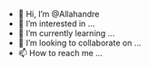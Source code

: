 - 👋 Hi, I’m @Allahandre
- 👀 I’m interested in ...
- 🌱 I’m currently learning ...
- 💞️ I’m looking to collaborate on ...
- 📫 How to reach me ...

<!---
Allahandre/Allahandre is a ✨ special ✨ repository because its `README.md` (this file) appears on your GitHub profile.
You can click the Preview link to take a look at your changes.
--->
